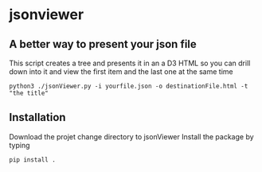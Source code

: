 # jsonviewer

## A better way to present your json file
This script creates a tree and presents it in an a D3 HTML so you can drill down into it 
and view the first item and the last one at the same time 

```
python3 ./jsonViewer.py -i yourfile.json -o destinationFile.html -t "the title"  
```

## Installation
Download the projet
change directory to jsonViewer
Install the package by typing 
```
pip install .
```

